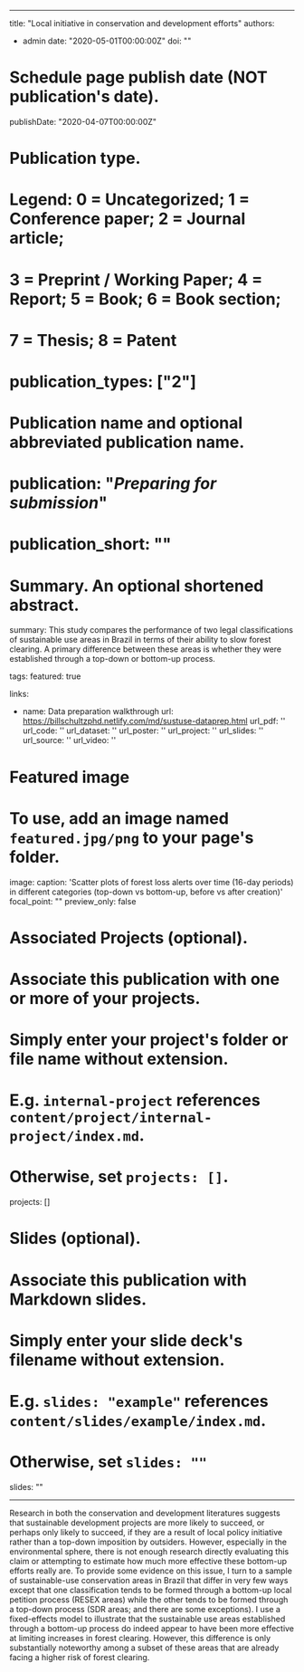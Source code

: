 
---
title: "Local initiative in conservation and development efforts"
authors:
- admin
date: "2020-05-01T00:00:00Z"
doi: ""

# Schedule page publish date (NOT publication's date).
publishDate: "2020-04-07T00:00:00Z"

# Publication type.
# Legend: 0 = Uncategorized; 1 = Conference paper; 2 = Journal article;
# 3 = Preprint / Working Paper; 4 = Report; 5 = Book; 6 = Book section;
# 7 = Thesis; 8 = Patent
# publication_types: ["2"]

# Publication name and optional abbreviated publication name.
# publication: "*Preparing for submission*"
# publication_short: ""

# Summary. An optional shortened abstract.
summary: This study compares the performance of two legal classifications of sustainable use areas in Brazil in terms of their ability to slow forest clearing. A primary difference between these areas is whether they were established through a top-down or bottom-up process.

tags:
featured: true

links:
- name: Data preparation walkthrough
  url: https://billschultzphd.netlify.com/md/sustuse-dataprep.html
url_pdf: ''
url_code: ''
url_dataset: ''
url_poster: ''
url_project: ''
url_slides: ''
url_source: ''
url_video: ''

# Featured image
# To use, add an image named `featured.jpg/png` to your page's folder. 
image:
  caption: 'Scatter plots of forest loss alerts over time (16-day periods) in different categories (top-down vs bottom-up, before vs after creation)'
  focal_point: ""
  preview_only: false

# Associated Projects (optional).
#   Associate this publication with one or more of your projects.
#   Simply enter your project's folder or file name without extension.
#   E.g. `internal-project` references `content/project/internal-project/index.md`.
#   Otherwise, set `projects: []`.

projects: []

# Slides (optional).
#   Associate this publication with Markdown slides.
#   Simply enter your slide deck's filename without extension.
#   E.g. `slides: "example"` references `content/slides/example/index.md`.
#   Otherwise, set `slides: ""`

slides: ""

---

Research in both the conservation and development literatures suggests that sustainable development projects are more likely to succeed, or perhaps only likely to succeed, if they are a result of local policy initiative rather than a top-down imposition by outsiders. However, especially in the environmental sphere, there is not enough research directly evaluating this claim or attempting to estimate how much more effective these bottom-up efforts really are. To provide some evidence on this issue, I turn to a sample of sustainable-use conservation areas in Brazil that differ in very few ways except that one classification tends to be formed through a bottom-up local petition process (RESEX areas) while the other tends to be formed through a top-down process (SDR areas; and there are some exceptions). I use a fixed-effects model to illustrate that the sustainable use areas established through a bottom-up process do indeed appear to have been more effective at limiting increases in forest clearing. However, this difference is only substantially noteworthy among a subset of these areas that are already facing a higher risk of forest clearing.
